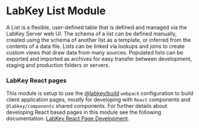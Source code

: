 # LabKey List Module

A List is a flexible, user-defined table that is defined 
and managed via the LabKey Server web UI. The schema of a list can be 
defined manually, created using the schema of another list as a template, 
or inferred from the contents of a data file. Lists can be linked via 
lookups and joins to create custom views that draw data from many sources. 
Populated lists can be exported and imported as archives for easy transfer 
between development, staging and production folders or servers.

### LabKey React pages

This module is setup to use the [@labkey/build] `webpack` configuration to build client application 
pages, mostly for developing with `React` components and `@labkey/components` shared components.
For further details about developing React based pages in this module see the following documentation:
[LabKey React Page Development]. 

[LabKey React Page Development]: https://github.com/LabKey/labkey-ui-components/blob/master/packages/build/webpack/README.md
[@labkey/build]: https://github.com/LabKey/labkey-ui-components/tree/master/packages/build